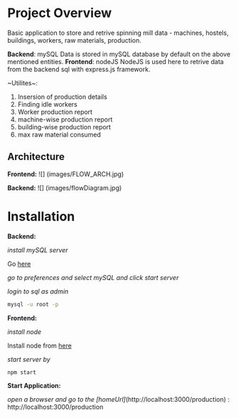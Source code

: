 # Project Overview

Basic application to store and retrive spinning mill data - machines, hostels, buildings, workers, raw materials, production.

**Backend**: mySQL
Data is stored in mySQL database by default on the above mentioned entities.
**Frontend**: nodeJS
NodeJS is used here to retrive data from the backend sql with express.js framework.

~Utilites~:
1. Insersion of production details
2. Finding idle workers
3. Worker production report
4. machine-wise production report
5. building-wise production report
6. max raw material consumed

## Architecture

**Frontend:**
![] (images/FLOW_ARCH.jpg)

**Backend:**
![] (images/flowDiagram.jpg)

# Installation

**Backend:**

*install mySQL server*

Go [here](https://dev.mysql.com/doc/refman/5.7/en/osx-installation-pkg.html)

*go to preferences and select mySQL and click start server*

*login to sql as admin*

```bash
mysql -u root -p
```
**Frontend:**

*install node*

Install node from [here](https://nodejs.org/en/download/)

*start server by*

```bash
npm start
```

**Start Application:**


*open a browser and go to the [homeUrl]*(http://localhost:3000/production) : 
http://localhost:3000/production